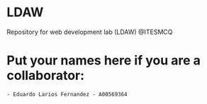 # LDAW
Repository for web development lab (LDAW) @ITESMCQ
# Put your names here if you are a collaborator:
	- Eduardo Larios Fernandez - A00569364
